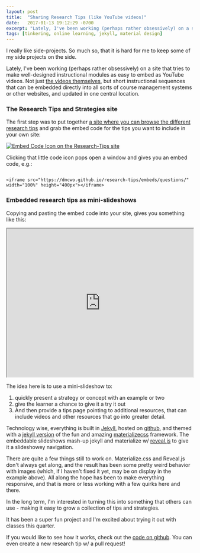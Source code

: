 ```yaml
---
layout: post
title:  "Sharing Research Tips (like YouTube videos)"
date:   2017-01-13 19:12:29 -0700
excerpt: "Lately, I've been working (perhaps rather obsessively) on a site that tries to make well-designed instructional modules as easy to embed as YouTube videos."
tags: [tinkering, online learning, jekyll, material design]
---
```

I really like side-projects. So much so, that it is hard for me to keep some of my side projects on the side.

Lately, I've been working (perhaps rather obsessively) on a site that tries to make well-designed instructional modules as easy to embed as YouTube videos. Not just [the videos themselves](https://www.youtube.com/playlist?list=PLV8eqWoGXke5D5bmwscUhow1RJKWZmMRZ), but short instructional sequences that can be embedded directly into all sorts of course management systems or other websites, and updated in one central location.

### The Research Tips and Strategies site

The first step was to put together [a site where you can browse the different research tips](https://dmcwo.github.io/research-tips/) and grab the embed code for the tips you want to include in your own site:

[![Embed Code Icon on the Research-Tips site](https://www.evernote.com/l/AN9zi5uZhdZPA6_2Zc2Vy41CLqPJDI8VIRIB/image.png)](https://dmcwo.github.io/research-tips/)

Clicking that little <i class="fa fa-code" aria-hidden="true"></i> code icon pops open a window and gives you an embed code, e.g.:

```

<iframe src="https://dmcwo.github.io/research-tips/embeds/questions/" width="100%" height="400px"></iframe>

```

### Embedded research tips as mini-slideshows

Copying and pasting the embed code into your site, gives you something like this:

<iframe src="https://dmcwo.github.io/research-tips/embeds/questions/" width="100%" height="400px"></iframe>

The idea here is to use a mini-slideshow to:

1. quickly present a strategy or concept with an example or two
2. give the learner a chance to give it a try it out
3. And then provide a tips page pointing to additional resources, that can include videos and other resources that go into greater detail.


Technology wise, everything is built in <a href="http://jekyllrb.com">Jekyll</a>, hosted on <a href="github.com/dmcwo/research-tips" target="_blank">github</a>, and themed with a <a href="https://github.com/dmcwo/dr-jekylls-materials">jekyll version</a> of the fun and amazing <a href="http://materializecss.com/" target="_blank">materializecss</a> framework. The embeddable slideshows mash-up jekyll and materialize w/ [reveal.js](http://lab.hakim.se/reveal-js/#/) to give it a slideshowey navigation.

There are quite a few things still to work on. Materialize.css and Reveal.js don't always get along, and the result has been some pretty weird behavior with images (which, if I haven't fixed it yet, may be on display in the example above). All along the hope has been to make everything responsive, and that is more or less working with a few quirks here and there.

In the long term, I'm interested in turning this into something that others can use - making it easy to grow a collection of tips and strategies.

It has been a super fun project and I'm excited about trying it out with classes this quarter.

If you would like to see how it works, check out the [code on github](github.com/dmcwo/research-tips). You can even create a new research tip w/ a pull request!


	

